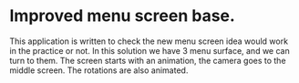 # Improved menu screen base.

This application is written to check the new menu screen idea would work in the practice or not. In this solution we have 3 menu surface, and we can turn to them. The screen starts with an animation, the camera goes to the middle screen. The rotations are also animated.
